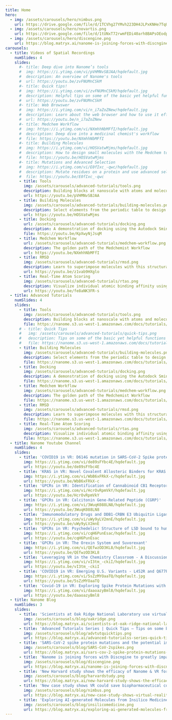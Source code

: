 ```yaml
---
title: Home
hero:
  - img: /assets/carousels/hero/nimbus.png
    url: https://drive.google.com/file/d/1TCVhg27YMvh223DH4JLPxKNHe7TqUiaf/view
  - img: /assets/carousels/hero/novartis.png
    url: https://drive.google.com/file/d/1tUNxT72rwmFEDi40arh8BAPsOEodpBw6/view
  - img: /assets/carousels/hero/discengine.png
    url: https://blog.matryx.ai/nanome-is-joining-forces-with-discngine-to-greatly-impact-the-sbdd-experience-1af0b83b3057
carousels:
  - title: Videos of Spatial Recordings
    numSlides: 4
    slides:
      #- title: Deep dive into Nanome’s tools
      #  img: https://i.ytimg.com/vi/pVHMNvSBJAA/hqdefault.jpg
      #  description: An overview of Nanome's tools
      #  url: https://youtu.be/zvFNUMnCSkM
      #- title: Quick tips!
      #  img: https://i.ytimg.com/vi/zvFNUMnCSkM/hqdefault.jpg
      #  description: Helpful tips on some of the basic yet helpful functions of Nanome
      #  url: https://youtu.be/zvFNUMnCSkM
      #- title: Web Browswer
      #  img: https://i.ytimg.com/vi/n_i7aZoZNew/hqdefault.jpg
      #  description: Learn about the web browser and how to use it effectively
      #  url: https://youtu.be/n_i7aZoZNew
      #- title: Medchem Workflow
      #  img: https://i.ytimg.com/vi/NXmhhNbMFfI/hqdefault.jpg
      #  description: Deep dive into a medicinal chemist's workflow
      #  file: https://youtu.be/NXmhhNbMFfI
      #- title: Building Molecules
      #  img: https://i.ytimg.com/vi/HOSVatwMjms/hqdefault.jpg
      #  description: How to design small molecules with the Medchem tool and periodic table
      #  file: https://youtu.be/HOSVatwMjms
      #- title: Mutations and Advanced Selection
      #  img: https://i.ytimg.com/vi/E0fIxc_-qwc/hqdefault.jpg
      #  description: Mutate residues on a protein and use advanced selection techniques
      #  file: https://youtu.be/E0fIxc_-qwc
      - title: Tools
        img: /assets/carousels/advanced-tutorials/tools.png
        description: Building blocks at nanoscale with atoms and molecules
        url: https://youtu.be/pVHMNvSBJAA
      - title: Building Molecules
        img: /assets/carousels/advanced-tutorials/building-molecules.png
        description: Select elements from the periodic table to design small molecules
        url: https://youtu.be/HOSVatwMjms
      - title: Docking
        url: /assets/carousels/advanced-tutorials/docking.png
        description: A demonstration of docking using the Autodock Smina Plugin
        file: https://youtu.be/KpXwyNjJsqM
      - title: Medchem Workflow
        url: /assets/carousels/advanced-tutorials/medchem-workflow.png
        description: The golden path of the Medchemist Workflow
        url: https://youtu.be/NXmhhNbMFfI
      - title: RMSD
        img: /assets/carousels/advanced-tutorials/rmsd.png
        description: Learn to superimpose molecules with this structural alignment plugin
        url: https://youtu.be/z1vab9HXglo
      - title: Real-Time Atom Scoring
        img: /assets/carousels/advanced-tutorials/rtas.png
        description: Visualize individual atomic binding affinity using our plugin leveraging DSX
        url: https://youtu.be/fe8aNK3FR-s
  - title: Advanced Tutorials
    numSlides: 4
    slides:
      - title: Tools
        img: /assets/carousels/advanced-tutorials/tools.png
        description: Building blocks at nanoscale with atoms and molecules
        file: https://nanome.s3.us-west-1.amazonaws.com/docs/tutorials/<version>/tools.nanosr
      # - title: Quick Tips
      #   img: /assets/carousels/advanced-tutorials/quick-tips.png
      #   description: Tips on some of the basic yet helpful functions of Nanome
      #   file: https://nanome.s3.us-west-1.amazonaws.com/docs/tutorials/<version>/quick-tips.nanosr
      - title: Building Molecules
        img: /assets/carousels/advanced-tutorials/building-molecules.png
        description: Select elements from the periodic table to design small molecules
        file: https://nanome.s3.us-west-1.amazonaws.com/docs/tutorials/<version>/building-molecules.nanosr
      - title: Docking
        img: /assets/carousels/advanced-tutorials/docking.png
        description: A demonstration of docking using the Autodock Smina Plugin
        file: https://nanome.s3.us-west-1.amazonaws.com/docs/tutorials/<version>/docking.nanosr
      - title: Medchem Workflow
        img: /assets/carousels/advanced-tutorials/medchem-workflow.png
        description: The golden path of the Medchemist Workflow
        file: https://nanome.s3.us-west-1.amazonaws.com/docs/tutorials/<version>/medchem-workflow.nanosr
      - title: RMSD
        img: /assets/carousels/advanced-tutorials/rmsd.png
        description: Learn to superimpose molecules with this structural alignment plugin
        file: https://nanome.s3.us-west-1.amazonaws.com/docs/tutorials/<version>/rmsd.nanosr
      - title: Real-Time Atom Scoring
        img: /assets/carousels/advanced-tutorials/rtas.png
        description: Visualize individual atomic binding affinity using our plugin leveraging DSX
        file: https://nanome.s3.us-west-1.amazonaws.com/docs/tutorials/<version>/rtas.nanosr
  - title: Nanome Youtube Channel
    numSlides: 4
    slides:
      - title: 'COVID19 in VR: D614G mutation in SARS-CoV-2 Spike protein'
        img: https://i.ytimg.com/vi/de89sFYbc4E/hqdefault.jpg
        url: https://youtu.be/de89sFYbc4E
      - title: 'KRAS in VR: Novel Covalent Allosteric Binders for KRAS G12C3'
        img: https://i.ytimg.com/vi/WbB6xFRkX-c/hqdefault.jpg
        url: https://youtu.be/WbB6xFRkX-c
      - title: 'GPCRs in VR: Identification of Cannabinoid CB1 Receptor Allosteric Sites to Treat Epilepsy'
        img: https://i.ytimg.com/vi/HcrOvRpmVkY/hqdefault.jpg
        url: https://youtu.be/HcrOvRpmVkY
      - title: 'GPCRs in VR: Calcitonin Gene-Related Peptide (CGRP)'
        img: https://i.ytimg.com/vi/3WuqK088LN8/hqdefault.jpg
        url: https://youtu.be/3WuqK088LN8
      - title: 'Immunomodulatory Drugs and DDB1-CRBN E3 Ubiquitin Ligase in virtual reality'
        img: https://i.ytimg.com/vi/uWy9yLV2mnE/hqdefault.jpg
        url: https://youtu.be/uWy9yLV2mnE
      - title: 'GPCRs in VR: Psychedelic! Structure of LSD bound to human serotonin receptor'
        img: https://i.ytimg.com/vi/cqH6PunEsac/hqdefault.jpg
        url: https://youtu.be/cqH6PunEsac
      - title: 'GPCRs in VR: The Orexin System and Suvorexant'
        img: https://i.ytimg.com/vi/QEfwzOD3KL8/hqdefault.jpg
        url: https://youtu.be/QEfwzOD3KL8
      - title: 'Leveraging VR in the Chemistry Classroom - A Discussion with Chemistry Educators'
        img: https://i.ytimg.com/vi/vI3tm_-ckiI/hqdefault.jpg
        url: https://youtu.be/vI3tm_-ckiI
      - title: 'COVID19 in VR: Emerging U.S. Variants - L452R and Q677P/H'
        img: https://i.ytimg.com/vi/5sZzMYOaaTQ/hqdefault.jpg
        url: https://youtu.be/5sZzMYOaaTQ
      - title: 'Covid-19 in VR: Exploring Spike Protein Mutations with Dr. Kuiper from CSIRO Data61'
        img: https://i.ytimg.com/vi/daaoazyBml8/hqdefault.jpg
        url: https://youtu.be/daaoazyBml8
  - title: Nanome Blog
    numSlides: 3
    slides:
      - title: 'Scientists at Oak Ridge National Laboratory use virtual reality to study the structure and function of the COVID-19 viral main protease and to design drug candidates'
        img: /assets/carousels/blog/oakridge.png
        url: https://blog.matryx.ai/scientists-at-oak-ridge-national-laboratory-use-virtual-reality-to-study-the-structure-and-function-ad5e8b6ff5a2
      - title: 'Advanced Tutorials Series | Quick Tips — Tips on some basic yet helpful functions of Nanome'
        img: /assets/carousels/blog/advtutquicktips.png
        url: https://blog.matryx.ai/advanced-tutorialss-series-quick-tips-tips-on-some-basic-yet-helpful-functions-of-nanome-3db720aea437
      - title: 'SARS-CoV-2 spike protein mutations and the potential implications for antibody therapy and vaccine effectiveness'
        img: /assets/carousels/blog/SARS-CoV-2spikes.png
        url: https://blog.matryx.ai/sars-cov-2-spike-protein-mutations-and-the-potential-implications-for-antibody-therapy-and-vaccine-2a4f8b6057b4
      - title: 'Nanome is joining forces with Discngine to greatly impact the SBDD experience'
        img: /assets/carousels/blog/discengine.png
        url: https://blog.matryx.ai/nanome-is-joining-forces-with-discngine-to-greatly-impact-the-sbdd-experience-1af0b83b3057
      - title: 'New Harvard study shows the efficacy of Nanome & VR for Chemistry Education'
        img: /assets/carousels/blog/harvardstudy.png
        url: https://blog.matryx.ai/new-harvard-study-shows-the-efficacy-of-nanome-vr-for-chemistry-education-cb45da304ea2
      - title: 'New case study shows VR could save biopharmaceutical companies tens of thousands per year'
        img: /assets/carousels/blog/nimbus.png
        url: https://blog.matryx.ai/new-case-study-shows-virtual-reality-tools-could-save-biopharmaceutical-companies-tens-of-8421699bd8f7
      - title: 'Exploring AI-generated Molecules from Insilico Medicine for SARS-CoV-2 in Virtual Reality'
        img: /assets/carousels/blog/insilicomedicine.png
        url: https://blog.matryx.ai/exploring-ai-generated-molecules-from-insilico-medicine-for-sars-cov-2-in-virtual-reality-49d4c854fd54
---
```


<LandingPage :data="$frontmatter" />
